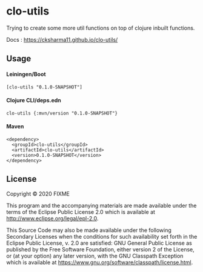 # clo-utils

Trying to create some more util functions on top of clojure inbuilt functions.

Docs : https://cksharma11.github.io/clo-utils/

## Usage

#### Leiningen/Boot
`[clo-utils "0.1.0-SNAPSHOT"]`

#### Clojure CLI/deps.edn
`clo-utils {:mvn/version "0.1.0-SNAPSHOT"}`

#### Maven
```
<dependency>
  <groupId>clo-utils</groupId>
  <artifactId>clo-utils</artifactId>
  <version>0.1.0-SNAPSHOT</version>
</dependency>
```

## License

Copyright © 2020 FIXME

This program and the accompanying materials are made available under the
terms of the Eclipse Public License 2.0 which is available at
http://www.eclipse.org/legal/epl-2.0.

This Source Code may also be made available under the following Secondary
Licenses when the conditions for such availability set forth in the Eclipse
Public License, v. 2.0 are satisfied: GNU General Public License as published by
the Free Software Foundation, either version 2 of the License, or (at your
option) any later version, with the GNU Classpath Exception which is available
at https://www.gnu.org/software/classpath/license.html.
